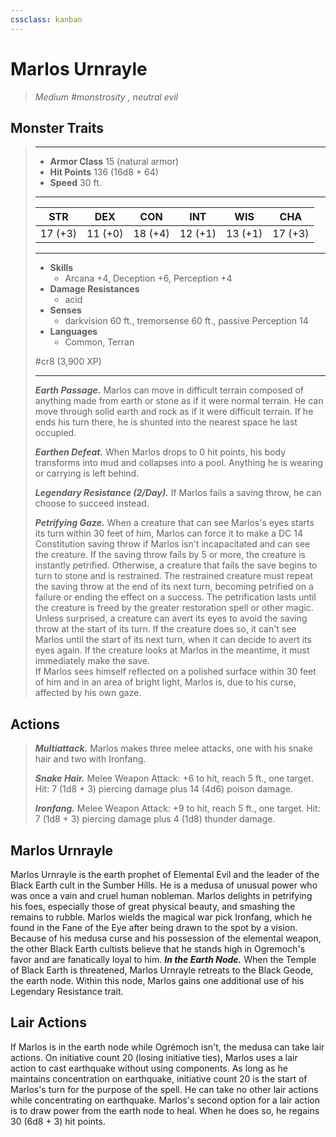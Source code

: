 ```yaml
---
cssclass: kanban
---
```


# Marlos Urnrayle
>*Medium #monstrosity , neutral evil*
## Monster Traits
>___
>- **Armor Class** 15 (natural armor)
>- **Hit Points** 136 (16d8 + 64)
>- **Speed** 30 ft.
>___
>|STR|DEX|CON|INT|WIS|CHA|
>|:---:|:---:|:---:|:---:|:---:|:---:|
>|17 (+3)|11 (+0)|18 (+4)|12 (+1)|13 (+1)|17 (+3)|
>___
>- **Skills**
>	 - Arcana +4, Deception +6, Perception +4
>- **Damage Resistances**
>	 - acid
>- **Senses**
>	 - darkvision 60 ft., tremorsense 60 ft., passive Perception 14
>- **Languages**
>	 - Common, Terran
>
> #cr8 (3,900 XP)
>___
>***Earth Passage.*** Marlos can move in difficult terrain composed of anything made from earth or stone as if it were normal terrain. He can move through solid earth and rock as if it were difficult terrain. If he ends his turn there, he is shunted into the nearest space he last occupied.  
>
>***Earthen Defeat.*** When Marlos drops to 0 hit points, his body transforms into mud and collapses into a pool. Anything he is wearing or carrying is left behind.  
>
>***Legendary Resistance (2/Day).*** If Marlos fails a saving throw, he can choose to succeed instead.  
>
>***Petrifying Gaze.*** When a creature that can see Marlos's eyes starts its turn within 30 feet of him, Marlos can force it to make a DC 14 Constitution saving throw if Marlos isn't incapacitated and can see the creature. If the saving throw fails by 5 or more, the creature is instantly petrified. Otherwise, a creature that fails the save begins to turn to stone and is restrained. The restrained creature must repeat the saving throw at the end of its next turn, becoming petrified on a failure or ending the effect on a success. The petrification lasts until the creature is freed by the greater restoration spell or other magic.  
>Unless surprised, a creature can avert its eyes to avoid the saving throw at the start of its turn. If the creature does so, it can't see Marlos until the start of its next turn, when it can decide to avert its eyes again. If the creature looks at Marlos in the meantime, it must immediately make the save.  
>If Marlos sees himself reflected on a polished surface within 30 feet of him and in an area of bright light, Marlos is, due to his curse, affected by his own gaze.  
>
## Actions
>***Multiattack.*** Marlos makes three melee attacks, one with his snake hair and two with Ironfang.  
>
>***Snake Hair.*** Melee Weapon Attack: +6 to hit, reach 5 ft., one target. Hit: 7 (1d8 + 3) piercing damage plus 14 (4d6) poison damage.  
>
>***Ironfang.*** Melee Weapon Attack: +9 to hit, reach 5 ft., one target. Hit: 7 (1d8 + 3) piercing damage plus 4 (1d8) thunder damage.
## Marlos Urnrayle
Marlos Urnrayle is the earth prophet of Elemental Evil and the leader of the Black Earth cult in the Sumber Hills. He is a medusa of unusual power who was once a vain and cruel human nobleman. Marlos delights in petrifying his foes, especially those of great physical beauty, and smashing the remains to rubble.
Marlos wields the magical war pick Ironfang, which he found in the Fane of the Eye after being drawn to the spot by a vision. Because of his medusa curse and his possession of the elemental weapon, the other Black Earth cultists believe that he stands high in Ogremoch's favor and are fanatically loyal to him.
***In the Earth Node.*** When the Temple of Black Earth is threatened, Marlos Urnrayle retreats to the Black Geode, the earth node. Within this node, Marlos gains one additional use of his Legendary Resistance trait.
## Lair Actions
If Marlos is in the earth node while Ogrémoch isn't, the medusa can take lair actions. On initiative count 20 (losing initiative ties), Marlos uses a lair action to cast earthquake without using components. As long as he maintains concentration on earthquake, initiative count 20 is the start of Marlos's turn for the purpose of the spell. He can take no other lair actions while concentrating on earthquake.
Marlos's second option for a lair action is to draw power from the earth node to heal. When he does so, he regains 30 (6d8 + 3) hit points.